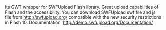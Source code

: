 Its GWT wrapper for SWFUpload Flash library. Great upload capabilities of Flash and the accessibility.
You can download SWFUpload swf file and js file from
http://swfupload.org/
compatible with the new security restrictions in Flash 10. Documentation: http://demo.swfupload.org/Documentation/